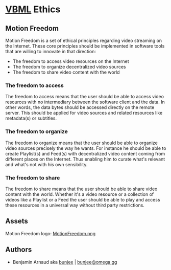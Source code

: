 # [VBML](README.md) Ethics

## Motion Freedom

Motion Freedom is a set of ethical principles regarding video streaming on the Internet. These core
principles should be implemented in software tools that are willing to innovate in that direction:

- The freedom to access video resources on the Internet
- The freedom to organize decentralized video sources
- The freedom to share video content with the world

### The freedom to access

The freedom to access means that the user should be able to access video resources with no
intermediary between the software client and the data. In other words, the data bytes should be
accessed directly on the remote server. This should be applied for video sources and related
resources like metadata(s) or subtitles.

### The freedom to organize

The freedom to organize means that the user should be able to organize video sources precisely the
way he wants. For instance he should be able to create Playlist(s) and Feed(s) with decentralized
video content coming from different places on the Internet. Thus enabling him to curate what's
relevant and what's not with his own sensibility.

### The freedom to share

The freedom to share means that the user should be able to share video content with the world.
Whether it's a video resource or a collection of videos like a Playlist or a Feed the user should
be able to play and access these resources in a universal way without third party restrictions.

## Assets

Motion Freedom logo: [MotionFreedom.png](pictures/MotionFreedom.png)

## Authors

- Benjamin Arnaud aka [bunjee](http://bunjee.me) | <bunjee@omega.gg>
